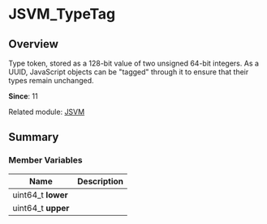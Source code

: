 # JSVM_TypeTag


## Overview

Type token, stored as a 128-bit value of two unsigned 64-bit integers. As a UUID, JavaScript objects can be "tagged" through it to ensure that their types remain unchanged.

**Since**: 11

Related module: [JSVM](_j_s_v_m.md)


## Summary


### Member Variables

| Name| Description| 
| -------- | -------- |
|  uint64_t **lower** |  | 
|  uint64_t **upper** |  | 
